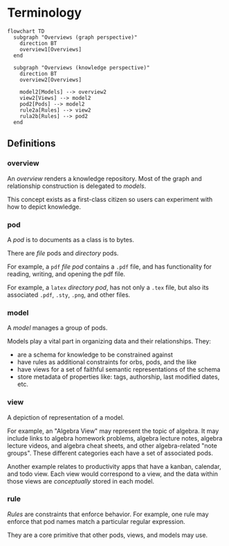 # Terminology

```mermaid
flowchart TD
  subgraph "Overviews (graph perspective)"
    direction BT
    overview1[Overviews]
  end

  subgraph "Overviews (knowledge perspective)"
    direction BT
    overview2[Overviews]

    model2[Models] --> overview2
    view2[Views] --> model2
    pod2[Pods] --> model2
    rule2a[Rules] --> view2
    rula2b[Rules] --> pod2
  end
```

## Definitions

### overview

An _overview_ renders a knowledge repository. Most of the graph and relationship construction is delegated to _models_.

This concept exists as a first-class citizen so users can experiment with how to depict knowledge.

### pod

A _pod_ is to documents as a class is to bytes.

There are _file_ pods and _directory_ pods.

For example, a `pdf` _file pod_ contains a `.pdf` file, and has functionality for reading, writing, and opening the pdf file.

For example, a `latex` _directory pod_, has not only a `.tex` file, but also its associated `.pdf`, `.sty`, `.png`, and other files.

### model

A _model_ manages a group of pods.

Models play a vital part in organizing data and their relationships. They:

- are a schema for knowledge to be constrained against
- have rules as additional constraints for orbs, pods, and the like
- have views for a set of faithful semantic representations of the schema
- store metadata of properties like: tags, authorship, last modified dates, etc.

### view

A depiction of representation of a model.

For example, an "Algebra View" may represent the topic of algebra. It may include links to algebra homework problems, algebra lecture notes, algebra lecture videos, and algebra cheat sheets, and other algebra-related "note groups". These different categories each have a set of associated pods.

Another example relates to productivity apps that have a kanban, calendar, and todo view. Each view would correspond to a view, and the data within those views are _conceptually_ stored in each model.

### rule

_Rules_ are constraints that enforce behavior. For example, one rule may enforce that pod names match a particular regular expression.

They are a core primitive that other pods, views, and models may use.
